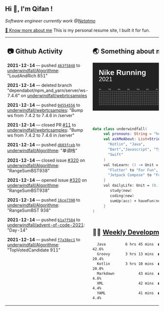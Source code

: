 <h2> Hi 👋, I'm Qifan ! </h2>
<p><em>Software engineer currently work @<a href="https://www.netatmo.com">Netatmo</a>
</em></p><p><a href="https://qifanyang.com/resume" target="_blank"> 🔭 Know more about me</a> This is my personal resume site, I built it for fun.</p>
<table><tr><td valign="top" rowspan="2">

 ## 📷 Github Activity
 <!-- githubActivity starts -->
  **2021-12-14** — pushed [`463f5848`](https://github.com/underwindfall/Algorithme/commit/463f584881f32b6a778e2041537bea7a87340d63) to [underwindfall/Algorithme](https://api.github.com/repos/underwindfall/Algorithme): "LoudAndRich 851"

  **2021-12-14** — deleted branch "dependabot/npm_and_yarn/server/ws-7.4.6" on [underwindfall/webrtcsamples](https://api.github.com/repos/underwindfall/webrtcsamples)

  **2021-12-14** — pushed [`04554556`](https://github.com/underwindfall/webrtcsamples/commit/04554556cd301ee2de1dc6f2a13ca4b16977988d) to [underwindfall/webrtcsamples](https://api.github.com/repos/underwindfall/webrtcsamples): "Bump ws from 7.4.2 to 7.4.6 in /server"

  **2021-12-14** — closed PR [#11](https://api.github.com/repos/underwindfall/webrtcsamples/pulls/11) to [underwindfall/webrtcsamples](https://api.github.com/repos/underwindfall/webrtcsamples): "Bump ws from 7.4.2 to 7.4.6 in /server"

  **2021-12-14** — pushed [`d603fceb`](https://github.com/underwindfall/Algorithme/commit/d603fceb0b358f82d4060919ff1639d02ccbbff2) to [underwindfall/Algorithme](https://api.github.com/repos/underwindfall/Algorithme): "单调栈"

  **2021-12-14** — closed issue [#320](https://api.github.com/repos/underwindfall/Algorithme/issues/320) on [underwindfall/Algorithme](https://api.github.com/repos/underwindfall/Algorithme): "RangeSumBST938"

  **2021-12-14** — opened issue [#320](https://api.github.com/repos/underwindfall/Algorithme/issues/320) on [underwindfall/Algorithme](https://api.github.com/repos/underwindfall/Algorithme): "RangeSumBST938"

  **2021-12-14** — pushed [`16ce7390`](https://github.com/underwindfall/Algorithme/commit/16ce7390e58c8a994020b9c0293867495257862b) to [underwindfall/Algorithme](https://api.github.com/repos/underwindfall/Algorithme): "RangeSumBST 938"

  **2021-12-14** — pushed [`61a7f584`](https://github.com/underwindfall/advent-of-code-2021/commit/61a7f584a9e630df19fbab91dbff6da7fa4de719) to [underwindfall/advent-of-code-2021](https://api.github.com/repos/underwindfall/advent-of-code-2021): "Day-14"

  **2021-12-14** — pushed [`f7a38ec1`](https://github.com/underwindfall/Algorithme/commit/f7a38ec15ecac71a4fc5a3eb906ae8f0e2d6109a) to [underwindfall/Algorithme](https://api.github.com/repos/underwindfall/Algorithme): "TopVotedCandidate 911"
 <!-- githubActivity ends -->
 </td><td valign="top">

 ## 🌏 Something about me
 <!-- profile starts -->
 <a href="https://github.com/underwindfall" width="100%">
   <img src="https://github.com/underwindfall/GitHubPoster/blob/main/examples/nike.svg"/>
 </a>
 <br/>
 <br/>
 <br/>

 ```kotlin
 data class underwindfall(
      val pronouns: String = "he|him",
      val askMeAbout: List<String> = listOf(
        "Kotlin", "Java",
        "Dart","Javascript", "Typescript",
        "Swift"
      )
      val toLearn: () -> Unit = {
        "Flutter" to "For Fun",
        "Jetpack Compose" to "Future"
      }
      val dailyLife: Unit = (0..end).reduce { acc, new ->
         study(new)
         coding(new)
         sumUp(acc) + haveFun(new)
      }
 )
 ```
 <!-- profile ends -->
 </td></tr><tr><td valign="top">

 ## 🏊‍♂️ <a href="https://gist.github.com/underwindfall/377ee88ba1fabd1e93516e48ca9c61eb" target="_blank">Weekly Development Breakdown</a>
  <!-- codeTime starts -->
  ```text
    Java         6 hrs 45 mins  ■■■■■■■■■■■■■▦□□□□□□□□□□  42.6%
    Groovy       3 hrs 13 mins  ■■■■■■■■◱□□□□□□□□□□□□□□□  20.4%
    Kotlin       3 hrs 10 mins  ■■■■■■■■◱□□□□□□□□□□□□□□□  20.0%
    Markdown           43 mins  ■■■■▥□□□□□□□□□□□□□□□□□□□   4.6%
    XML                42 mins  ■■■■▥□□□□□□□□□□□□□□□□□□□   4.4%
    YAML               41 mins  ■■■■▥□□□□□□□□□□□□□□□□□□□   4.4%
  ```
  <!-- codeTime starts -->
  </td></tr></table>